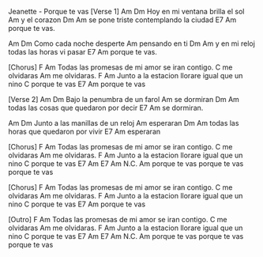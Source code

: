 Jeanette - Porque te vas
[Verse 1]
Am                          Dm
Hoy en mi ventana brilla el sol
Am
y el corazon
Dm                      Am
se pone triste contemplando la ciudad
E7          Am
porque te vas.

Am                    Dm
Como cada noche desperte
Am
pensando en ti
Dm                       Am
y en mi reloj todas las horas vi pasar
E7          Am
porque te vas.

[Chorus]
F                                         Am
Todas las promesas de mi amor se iran contigo.
C
me olvidaras
Am
me olvidaras.
F                                         Am
Junto a la estacion llorare igual que un nino
C
porque te vas
E7          Am
porque te vas

[Verse 2]
Am                       Dm
Bajo la penumbra de un farol
Am
se dormiran
Dm                       Am
todas las cosas que quedaron por decir
E7        Am
se dormiran.

Am                           Dm
Junto a las manillas de un reloj
Am
esperaran
Dm                     Am
todas las horas que quedaron por vivir
E7      Am
esperaran

[Chorus]
F                                         Am
Todas las promesas de mi amor se iran contigo.
C
me olvidaras
Am
me olvidaras.
F                                         Am
Junto a la estacion llorare igual que un nino
C
porque te vas
E7          Am  E7          Am     N.C.      Am
porque te vas   porque te vas    porque te vas

[Chorus]
F                                         Am
Todas las promesas de mi amor se iran contigo.
C
me olvidaras
Am
me olvidaras.
F                                         Am
Junto a la estacion llorare igual que un nino
C
porque te vas
E7          Am
porque te vas

[Outro]
F                                         Am
Todas las promesas de mi amor se iran contigo.
C
me olvidaras
Am
me olvidaras.
F                                         Am
Junto a la estacion llorare igual que un nino
C
porque te vas
E7          Am  E7          Am     N.C.      Am
porque te vas   porque te vas    porque te vas